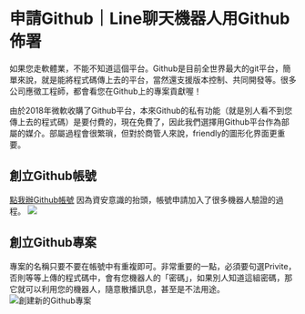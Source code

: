 # 申請Github｜Line聊天機器人用Github佈署
如果您走軟體業，不能不知道這個平台。Github是目前全世界最大的git平台，簡單來說，就是能將程式碼傳上去的平台，當然還支援版本控制、共同開發等。很多公司應徵工程師，都會看您在Github上的專案貢獻喔！

由於2018年微軟收購了Github平台，本來Github的私有功能（就是別人看不到您傳上去的程式碼）是要付費的，現在免費了，因此我們選擇用Github平台作為部屬的媒介。部屬過程會很繁瑣，但對於商管人來說，friendly的圖形化界面更重要。

## 創立Github帳號
[點我辦Github帳號](https://github.com/)
因為資安意識的抬頭，帳號申請加入了很多機器人驗證的過程。
![](https://i.imgur.com/T78RKnk.png)

## 創立Github專案
專案的名稱只要不要在帳號中有重複即可。非常重要的一點，必須要句選Privite，否則等等上傳的程式碼中，會有您機器人的「密碼」，如果別人知道這組密碼，那它就可以利用您的機器人，隨意散播訊息，甚至是不法用途。
![創建新的Github專案](https://i.imgur.com/taSVsDo.png)
